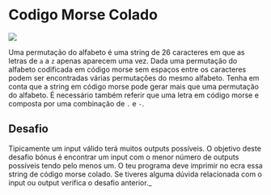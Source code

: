 # Codigo Morse Colado
![](https://img.shields.io/badge/-HARD-red.svg?style=for-the-badge)

Uma permutação do alfabeto é uma string de 26 caracteres em que as letras de `a` a `z` apenas aparecem uma vez.
Dada uma permutação do alfabeto codificada em código morse sem espaços entre os caracteres podem ser encontradas várias permutações do mesmo alfabeto. Tenha em conta que a string em código morse pode gerar mais que uma permutação do alfabeto. É necessário também referir que uma letra em código morse e composta por uma combinação de `.` e `-`.

## Desafio

Tipicamente um input válido terá muitos outputs possíveis. O objetivo deste desafio bónus é encontrar um input com o menor número de outputs possíveis tendo pelo menos um.
O teu programa deve imprimir no ecra essa string de código morse colado.
Se tiveres alguma dúvida relacionada com o input ou output verifica o desafio anterior._

